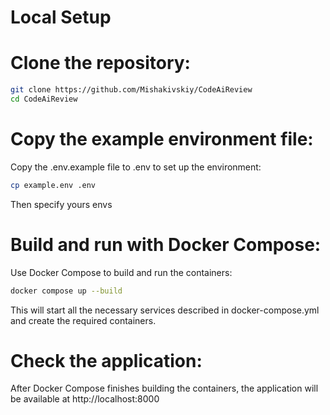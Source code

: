 # Local Setup

# Clone the repository:
```bash
git clone https://github.com/Mishakivskiy/CodeAiReview
cd CodeAiReview
```

# Copy the example environment file:

Copy the .env.example file to .env to set up the environment:
```bash
cp example.env .env
```
Then specify yours envs
# Build and run with Docker Compose:

Use Docker Compose to build and run the containers:
```bash
docker compose up --build
```
This will start all the necessary services described in docker-compose.yml and create the required containers.

# Check the application:

After Docker Compose finishes building the containers, the application will be available at http://localhost:8000


